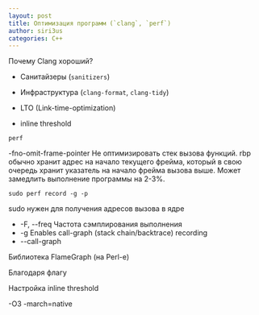 ```yaml
---
layout: post
title: Оптимизация программ (`clang`, `perf`)
author: siri3us
categories: C++
---
```


Почему Clang хороший?
* Санитайзеры (`sanitizers`)
* Инфраструктура (`clang-format`, `clang-tidy`)

* LTO (Link-time-optimization)
* inline threshold


`perf`

-fno-omit-frame-pointer Не оптимизировать стек вызова функций. rbp обычно хранит адрес на начало
текущего фрейма, который в свою очередь хранит указатель на начало фрейма вызова выше. Может замедлить
выполнение программы на 2-3%. 

```
sudo perf record -g -p 
```

sudo нужен для получения адресов вызова в ядре

* -F, --freq Частота сэмплирования выполнения 
* -g Enables call-graph (stack chain/backtrace) recording
* --call-graph

Библиотека FlameGraph (на Perl-е)

Благодаря флагу

Настройка inline threshold

-O3 -march=native
